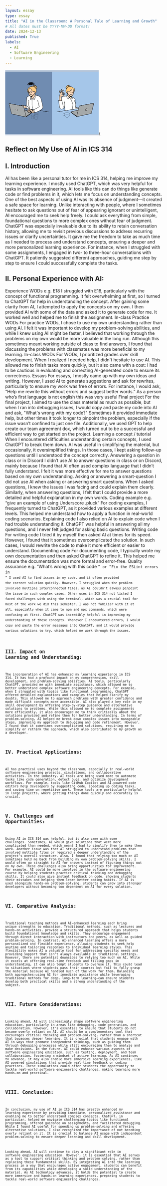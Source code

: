 ```yaml
---
layout: essay
type: essay
title: "AI in the Classroom: A Personal Tale of Learning and Growth"
# All dates must be YYYY-MM-DD format!
date: 2024-12-13
published: True
labels:
  - AI
  - Software Engineering
  - Learning
---
```


<img width="300px" src="../img/eslint.jpg" class="rounded float-start pe-4">\

## Reflect on My Use of AI in ICS 314
## I. Introduction
AI has been like a personal tutor for me in ICS 314, helping me improve my learning experience. I mostly used ChatGPT, which was very helpful for tasks in software engineering. AI tools like this can do things like generate code or find problems in it, which lets me focus on understanding concepts. One of the best aspects of using AI was its absence of judgment—it created a safe space for learning. Unlike interacting with people, where I sometimes hesitate to ask questions out of fear of appearing ignorant or unintelligent, AI encouraged me to seek help freely. I could ask everything from simple, foundational questions to more complex ones without fear of judgment.
ChatGPT was especially invaluable due to its ability to retain conversation history, allowing me to revisit previous discussions to address recurring issues or clarify uncertainties. It gave me the freedom to take as much time as I needed to process and understand concepts, ensuring a deeper and more personalized learning experience. For instance, when I struggled with some assignments, I engaged in two- to three-hour conversations with ChatGPT. It patiently suggested different approaches, guiding me step by step to ensure I could successfully complete the tasks.
## II. Personal Experience with AI:
Experience WODs e.g. E18
I struggled with E18, particularly with the concept of functional programming. It felt overwhelming at first, so I turned to ChatGPT for help in understanding the concept. After gaining some clarity from AI, I attempted to apply the concepts on my own. I then provided AI with some of the data and asked it to generate code for me. It worked well and helped me to finish the assignment.
In-class Practice WODs
For practice WODs, I chose to use my own understanding rather than using AI. I felt it was important to develop my problem-solving abilities, and while I knew using AI might be faster, I believed that working through the problems on my own would be more valuable in the long run. Although this sometimes meant working outside of class to find answers, I found that discussing the problems with classmates was more beneficial to my learning.
In-class WODs
For WODs, I prioritized grades over skill development. When I realized I needed help, I didn't hesitate to use AI. This allowed me to finish tasks more quickly, but it also came with a cost: I had to be cautious in evaluating and correcting AI-generated code to ensure its correctness.
Essays
For essays, I mostly came up with my own ideas and writing. However, I used AI to generate suggestions and ask for rewrites, particularly to ensure my work was free of errors. For instance, I would ask, “Help me rewrite this without errors and suggest better words.” As a person who’s first language is not english this was very useful
Final project
For the final project, I aimed to use the class material as much as possible, but when I ran into debugging issues, I would copy and paste my code into AI and ask, "What's wrong with my code?" Sometimes it provided immediate help, but other times it took longer to pinpoint the problem, especially if the issue wasn’t confined to just one file. Additionally, we used GPT to help create our team agreement dox, which turned out to be a successful and efficient way to get started on the project.
Learning a concept / tutorial
When I encountered difficulties understanding certain concepts, I used ChatGPT to break them down. AI was useful in simplifying the material, but occasionally, it oversimplified things. In those cases, I kept asking follow-up questions until I understood the concept correctly.
Answering a question in class or in Discord
I didn’t use AI to answer questions in class or on Discord, mainly because I found that AI often used complex language that I didn’t fully understand. I felt it was more effective for me to answer questions based on my own understanding.
Asking or answering a smart-question
I did not use AI when asking or answering smart questions. When I asked questions, I knew the issues I was facing and could explain them clearly. Similarly, when answering questions, I felt that I could provide a more detailed and helpful explanation in my own words.
Coding example e.g. “give an example of using Underscore .pluck”
For coding examples, I frequently turned to ChatGPT, as it provided various examples at different levels. This helped me understand how to apply a function in real-world coding scenarios.
Explaining code
I also relied on AI to explain code when I had trouble understanding it. ChatGPT was helpful in answering all my questions, and I never felt judged for asking basic questions.
Writing code
For writing code I tried it by myself then asked AI at times for its speed. However, I found that it sometimes overcomplicated the solution. In such cases, I would rewrite the code to make it more efficient or easier to understand.
Documenting code
For documenting code, I typically wrote my own documentation and then asked ChatGPT to refine it. This helped me ensure the documentation was more formal and error-free.
Quality assurance e.g. “What’s wrong with this code <code here>” or “Fix the ESLint errors in <code here>”
I used AI to find issues in my code, and it often provided the correct solution quickly. However, I struggled when the problem involved multiple interconnected files, as AI couldn’t always pinpoint the issue in such complex cases.
Other uses in ICS 314 not listed
I faced challenges with using the terminal, which was a crucial tool for most of the work we did this semester. I was not familiar with it at all, especially when it came to npm and npx commands, which were confusing at first. ChatGPT was incredibly helpful in improving my understanding of these concepts. Whenever I encountered errors, I would copy and paste the error messages into ChatGPT, and it would provide various solutions to try, which helped me work through the issues.
## III. Impact on Learning and Understanding:
The incorporation of AI has enhanced my learning experience in ICS 314. It has had a profound impact on my comprehension, skill development, and problem-solving abilities. AI tools, particularly ChatGPT, provided me with immediate assistance, which allowed me to better understand complex software engineering concepts. For example, when I struggled with topics like functional programming, ChatGPT offered detailed explanations and examples that helped clarify my doubts. This allowed me to approach problems with greater confidence and made difficult concepts more accessible.
AI also played a key role in my skill development by offering step-by-step guidance and alternative solutions to problems. While this allowed me to complete assignments more efficiently, it also encouraged me to think critically about the solutions provided and refine them for better understanding. In terms of problem-solving, AI helped me break down complex issues into manageable steps, improving my approach to debugging and code refinement. However, I found that it sometimes overcomplicated solutions, requiring me to simplify or rethink the approach, which also contributed to my growth as a developer.
## IV. Practical Applications:
AI has practical uses beyond the classroom, especially in real-world software engineering projects, simulations, and collaborative activities. In the industry, AI tools are being used more to automate tasks like code generation, detect bugs, and optimize development workflows. For example, tools like GitHub Copilot and AI-powered code editors help developers by suggesting code, speeding up coding tasks, and saving time on repetitive work. These tools are particularly helpful in large projects, where getting things done quickly and accurately is crucial.
## V. Challenges and Opportunities:
Using AI in ICS 314 was helpful, but it also came with some challenges. Sometimes, AI would give solutions that were more complicated than needed, which meant I had to simplify them to make them work. Another issue was that AI struggled to understand problems that involved multiple files or required a deeper understanding of the project’s overall structure. Also, I found that relying too much on AI sometimes held me back from building my own problem-solving skills. I would often go straight to AI for answers instead of figuring things out on my own.
These challenges also bring opportunities for improvement. For example, AI could be more involved in the software engineering course by helping students practice critical thinking and debugging skills. It could also give instant feedback on code, showing students their mistakes and helping them learn better coding habits. If AI is used alongside hands-on problem-solving, students can grow into stronger developers without becoming too dependent on AI for every solution.
## VI. Comparative Analysis:
Traditional teaching methods and AI-enhanced learning each bring unique strengths to education. Traditional methods, such as lectures and hands-on activities, provide a structured approach that helps students build foundational knowledge and skills. They encourage engagement through direct interaction with instructors and peers, as well as guided problem-solving. In contrast, AI-enhanced learning offers a more personalized and flexible experience, allowing students to seek help anytime and tailoring responses to individual learning styles. This flexibility makes AI a valuable tool for addressing specific needs and providing support that isn’t always available in traditional settings.
However, there are potential downsides to relying too much on AI. While it excels at offering real-time feedback and filling gaps in understanding, it can also tempt students to overuse it. This could lead to situations where students pass their courses but fail to fully grasp the material because AI handled much of the work for them. Balancing both approaches—using AI for immediate assistance while leveraging traditional methods for deep, long-term learning—can ensure students develop both practical skills and a strong understanding of the subject.
## VII. Future Considerations:
Looking ahead, AI will increasingly shape software engineering education, particularly in areas like debugging, code generation, and collaboration. However, it's essential to ensure that students do not become overly reliant on AI. AI should be a complementary tool that encourages critical thinking and problem-solving, rather than a shortcut that bypasses deeper learning. It is crucial that students engage with AI in ways that promote independent thinking, such as guiding them through debugging processes while still encouraging them to analyze and make decisions.
In the future, AI could enhance various aspects of software engineering education, such as testing, deployment, and team collaboration, fostering a mindset of active learning. As AI continues to advance, it may also enable more immersive learning experiences, like AI-powered simulations that provide real-time feedback on coding practices. These simulations could offer students the opportunity to tackle real-world software engineering challenges, making learning more hands-on and practical.
## VIII. Conclusion:
In conclusion, my use of AI in ICS 314 has greatly enhanced my learning experience by providing immediate, personalized assistance and enabling me to better understand complex concepts. ChatGPT, in particular, helped me navigate challenging topics like functional programming, offered guidance on assignments, and facilitated debugging. While I found AI useful for speeding up problem-solving and offering alternative solutions, I also recognized the importance of not becoming overly reliant on it. It is crucial to balance AI usage with independent problem-solving to ensure deeper learning and skill development.

Looking ahead, AI will continue to play a significant role in software engineering education. However, it is essential that AI serves as a tool to support critical thinking and problem-solving, rather than replacing these fundamental skills. By integrating AI into the learning process in a way that encourages active engagement, students can benefit from its capabilities while developing a solid understanding of the material. As AI technology advances, it holds the potential to create more immersive and hands-on learning experiences, preparing students to tackle real-world software engineering challenges.



